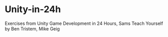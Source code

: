 # Unity-in-24h
Exercises from Unity Game Development in 24 Hours, Sams Teach Yourself by Ben Tristem, Mike Geig
